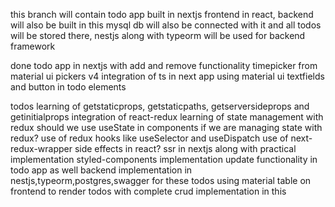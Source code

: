 this branch will contain todo app 
built in nextjs frontend in react, backend will also be built in this
mysql db will also be connected with it and all todos will be stored there, nestjs along with typeorm will be used for backend framework

done 
todo app in nextjs with add and remove functionality
timepicker from material ui pickers v4
integration of ts in next app
using material ui textfields and button in todo elements



todos
learning of getstaticprops, getstaticpaths, getserversideprops and getinitialprops
integration of react-redux
learning of state management with redux
should we use useState in components if we are managing state with redux?
use of redux hooks like useSelector and useDispatch
use of next-redux-wrapper
side effects in react?
ssr in nextjs along with practical implementation
styled-components implementation
update functionality in todo app as well
backend implementation in nestjs,typeorm,postgres,swagger for these todos
using material table on frontend to render todos with complete crud implementation in this 


